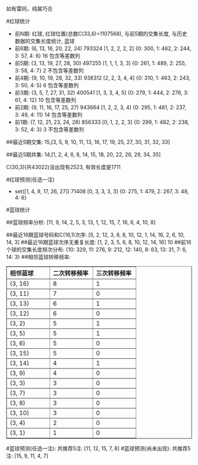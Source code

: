<!-- 
.. title: 双色球2010096期(2010-08-19)数据分析报告
.. slug: slott-2010096-2010-08-19-report
.. date: 2010-08-20 08:00:00 UTC+08:00
.. tags: Lottery
.. link: 
.. description: 
.. type: text
-->

如有雷同，纯属巧合

<!-- TEASER_END-->

#红球统计

- 前N期: 红球, 红球位置(总数C(33,6)=1107568), 与前5期的交集长度, 与历史数据的交集长度统计, 蓝球
- 前6期: (6, 13, 16, 20, 22, 24) 793324 [1, 2, 2, 2, 2] {0: 300, 1: 462, 2: 244, 3: 57, 4: 6} 16 包含等差数列
- 前5期: (3, 13, 19, 27, 28, 30) 497255 [1, 1, 1, 3, 3] {0: 261, 1: 489, 2: 255, 3: 58, 4: 7} 2 不包含等差数列
- 前4期: (9, 10, 19, 28, 32, 33) 938312 [2, 2, 3, 4, 4] {0: 310, 1: 463, 2: 243, 3: 50, 4: 5} 6 包含等差数列
- 前3期: (3, 5, 7, 27, 31, 32) 400541 [1, 3, 3, 4, 5] {0: 279, 1: 444, 2: 276, 3: 61, 4: 12} 10 包含等差数列
- 前2期: (9, 11, 16, 17, 25, 27) 943664 [1, 2, 2, 3, 4] {0: 295, 1: 481, 2: 237, 3: 49, 4: 11} 14 包含等差数列
- 前1期: (7, 12, 21, 23, 24, 28) 856333 [0, 1, 2, 2, 3] {0: 299, 1: 482, 2: 238, 3: 52, 4: 3} 3 不包含等差数列

##最近5期交集:
15,[3, 5, 9, 10, 11, 13, 16, 17, 19, 25, 27, 30, 31, 32, 33]

##最近5期并集:
14,[1, 2, 4, 6, 8, 14, 15, 18, 20, 22, 26, 29, 34, 35]

C(30,3)(共43022)没出现有2523, 
有效长度是1711

#红球预测(任选一注)

- set([1, 4, 9, 17, 26, 27]) 71408 [0, 3, 3, 3, 3] {0: 275, 1: 479, 2: 267, 3: 48, 4: 6}

#蓝球统计

##蓝球频率分析:
[11, 9, 14, 2, 5, 3, 13, 1, 12, 15, 7, 16, 6, 4, 10, 8]

##最近16期蓝球号码和C(16,1)次序:
[5, 2, 12, 3, 8, 8, 10, 12, 1, 14, 16, 2, 6, 10, 14, 3]
##最近16期蓝球次序无重复长度:
[1, 2, 3, 5, 6, 8, 10, 12, 14, 16] 10
##前16个球的交集长度频次分布:
{10: 329, 11: 276, 9: 212, 12: 140, 8: 63, 13: 31, 7: 6, 14: 3}
##相邻蓝球转移频率:
<table border="1" class="table table-striped dataframe">
  <thead>
    <tr style="text-align: left;">
      <th style="min-width: 100px;">相邻蓝球</th>
      <th style="min-width: 100px;">二次转移频率</th>
      <th style="min-width: 100px;">三次转移频率</th>
    </tr>
  </thead>
  <tbody>
    <tr>
      <td> (3, 16)</td>
      <td> 8</td>
      <td> 1</td>
    </tr>
    <tr>
      <td> (3, 11)</td>
      <td> 7</td>
      <td> 0</td>
    </tr>
    <tr>
      <td> (3, 13)</td>
      <td> 6</td>
      <td> 1</td>
    </tr>
    <tr>
      <td> (3, 12)</td>
      <td> 6</td>
      <td> 0</td>
    </tr>
    <tr>
      <td>  (3, 2)</td>
      <td> 5</td>
      <td> 1</td>
    </tr>
    <tr>
      <td>  (3, 5)</td>
      <td> 5</td>
      <td> 1</td>
    </tr>
    <tr>
      <td>  (3, 6)</td>
      <td> 5</td>
      <td> 0</td>
    </tr>
    <tr>
      <td> (3, 15)</td>
      <td> 5</td>
      <td> 0</td>
    </tr>
    <tr>
      <td> (3, 14)</td>
      <td> 4</td>
      <td> 1</td>
    </tr>
    <tr>
      <td>  (3, 9)</td>
      <td> 4</td>
      <td> 0</td>
    </tr>
    <tr>
      <td>  (3, 3)</td>
      <td> 3</td>
      <td> 0</td>
    </tr>
    <tr>
      <td>  (3, 7)</td>
      <td> 3</td>
      <td> 0</td>
    </tr>
    <tr>
      <td>  (3, 8)</td>
      <td> 3</td>
      <td> 0</td>
    </tr>
    <tr>
      <td> (3, 10)</td>
      <td> 3</td>
      <td> 0</td>
    </tr>
    <tr>
      <td>  (3, 4)</td>
      <td> 2</td>
      <td> 0</td>
    </tr>
    <tr>
      <td>  (3, 1)</td>
      <td> 1</td>
      <td> 0</td>
    </tr>
  </tbody>
</table>
#蓝球预测(任选一注):
共推荐5注: [11, 12, 15, 7, 8]
#蓝球预测(尚未出现):
共推荐5注: [15, 9, 11, 4, 7]

